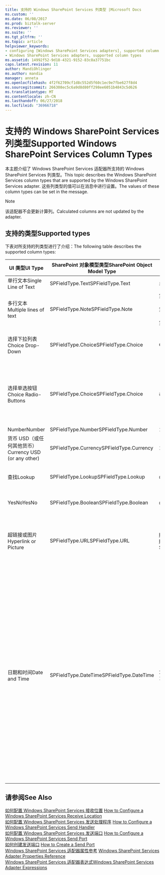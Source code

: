 ```yaml
---
title: 支持的 Windows SharePoint Services 列类型 |Microsoft Docs
ms.custom: ''
ms.date: 06/08/2017
ms.prod: biztalk-server
ms.reviewer: ''
ms.suite: ''
ms.tgt_pltfrm: ''
ms.topic: article
helpviewer_keywords:
- configuring [Windows SharePoint Services adapters], supported column types
- Windows SharePoint Services adapters, supported column types
ms.assetid: 14992f52-9d18-4321-9152-83c8a37751bc
caps.latest.revision: 11
author: MandiOhlinger
ms.author: mandia
manager: anneta
ms.openlocfilehash: 4f2f62709cf1d8c552d5f60c1ec9e7fbe627f8d4
ms.sourcegitcommit: 266308ec5c6a9d8d80ff298ee6051b4843c5d626
ms.translationtype: MT
ms.contentlocale: zh-CN
ms.lasthandoff: 06/27/2018
ms.locfileid: "36966718"
---
```

# <a name="supported-windows-sharepoint-services-column-types"></a><span data-ttu-id="d65cc-102">支持的 Windows SharePoint Services 列类型</span><span class="sxs-lookup"><span data-stu-id="d65cc-102">Supported Windows SharePoint Services Column Types</span></span>
<span data-ttu-id="d65cc-103">本主题介绍了 Windows SharePoint Services 适配器所支持的 Windows SharePoint Services 列类型。</span><span class="sxs-lookup"><span data-stu-id="d65cc-103">This topic describes the Windows SharePoint Services column types that are supported by the Windows SharePoint Services adapter.</span></span> <span data-ttu-id="d65cc-104">这些列类型的值可以在消息中进行设置。</span><span class="sxs-lookup"><span data-stu-id="d65cc-104">The values of these column types can be set in the message.</span></span>  

> [!NOTE]
>  <span data-ttu-id="d65cc-105">该适配器不会更新计算列。</span><span class="sxs-lookup"><span data-stu-id="d65cc-105">Calculated columns are not updated by the adapter.</span></span>  

## <a name="supported-types"></a><span data-ttu-id="d65cc-106">支持的类型</span><span class="sxs-lookup"><span data-stu-id="d65cc-106">Supported types</span></span>  
 <span data-ttu-id="d65cc-107">下表对所支持的列类型进行了介绍：</span><span class="sxs-lookup"><span data-stu-id="d65cc-107">The following table describes the supported column types:</span></span>  


|           <span data-ttu-id="d65cc-108">UI 类型</span><span class="sxs-lookup"><span data-stu-id="d65cc-108">UI Type</span></span>           | <span data-ttu-id="d65cc-109">SharePoint 对象模型类型</span><span class="sxs-lookup"><span data-stu-id="d65cc-109">SharePoint Object Model Type</span></span> |                    <span data-ttu-id="d65cc-110">示例</span><span class="sxs-lookup"><span data-stu-id="d65cc-110">Sample</span></span>                    |                                                                                                                                                                                                                                                                            <span data-ttu-id="d65cc-111">注释</span><span class="sxs-lookup"><span data-stu-id="d65cc-111">Comments</span></span>                                                                                                                                                                                                                                                                            |
|-----------------------------|------------------------------|----------------------------------------------|----------------------------------------------------------------------------------------------------------------------------------------------------------------------------------------------------------------------------------------------------------------------------------------------------------------------------------------------------------------------------------------------------------------------------------------------------------------------------------------------------------------------------------------------------------------|
|     <span data-ttu-id="d65cc-112">单行文本</span><span class="sxs-lookup"><span data-stu-id="d65cc-112">Single Line of Text</span></span>     |       <span data-ttu-id="d65cc-113">SPFieldType.Text</span><span class="sxs-lookup"><span data-stu-id="d65cc-113">SPFieldType.Text</span></span>       |                 <span data-ttu-id="d65cc-114">单个行</span><span class="sxs-lookup"><span data-stu-id="d65cc-114">single line</span></span>                  |                                                                                                                                                                                                                                                                              <span data-ttu-id="d65cc-115">InclusionThresholdSetting</span><span class="sxs-lookup"><span data-stu-id="d65cc-115">None</span></span>                                                                                                                                                                                                                                                                              |
|   <span data-ttu-id="d65cc-116">多行文本</span><span class="sxs-lookup"><span data-stu-id="d65cc-116">Multiple lines of text</span></span>    |       <span data-ttu-id="d65cc-117">SPFieldType.Note</span><span class="sxs-lookup"><span data-stu-id="d65cc-117">SPFieldType.Note</span></span>       | <span data-ttu-id="d65cc-118">第 1 行</span><span class="sxs-lookup"><span data-stu-id="d65cc-118">line 1</span></span><br /><br /> <span data-ttu-id="d65cc-119">第 2 行</span><span class="sxs-lookup"><span data-stu-id="d65cc-119">line 2</span></span><br /><br /> <span data-ttu-id="d65cc-120">第 3 行</span><span class="sxs-lookup"><span data-stu-id="d65cc-120">line 3</span></span> |                                                                                                                                                                                                                                                                              <span data-ttu-id="d65cc-121">InclusionThresholdSetting</span><span class="sxs-lookup"><span data-stu-id="d65cc-121">None</span></span>                                                                                                                                                                                                                                                                              |
|      <span data-ttu-id="d65cc-122">选择下拉列表</span><span class="sxs-lookup"><span data-stu-id="d65cc-122">Choice Drop-Down</span></span>       |      <span data-ttu-id="d65cc-123">SPFieldType.Choice</span><span class="sxs-lookup"><span data-stu-id="d65cc-123">SPFieldType.Choice</span></span>      |                   <span data-ttu-id="d65cc-124">ChoiceA</span><span class="sxs-lookup"><span data-stu-id="d65cc-124">ChoiceA</span></span>                    |                                                                                                                                                                                                                                                 <span data-ttu-id="d65cc-125">ChoiceA 来自以下可用选项：ChoiceA、ChoiceB、ChoiceC</span><span class="sxs-lookup"><span data-stu-id="d65cc-125">ChoiceA from the available choices (ChoiceA, ChoiceB, ChoiceC)</span></span>                                                                                                                                                                                                                                                 |
|    <span data-ttu-id="d65cc-126">选择单选按钮</span><span class="sxs-lookup"><span data-stu-id="d65cc-126">Choice Radio-Buttons</span></span>     |      <span data-ttu-id="d65cc-127">SPFieldType.Choice</span><span class="sxs-lookup"><span data-stu-id="d65cc-127">SPFieldType.Choice</span></span>      |             <span data-ttu-id="d65cc-128">#ChoiceB;#ChoiceC;#</span><span class="sxs-lookup"><span data-stu-id="d65cc-128">#ChoiceB;#ChoiceC;#</span></span>              |                                                                                                                                                                                                                 <span data-ttu-id="d65cc-129">启用 ChoiceB 和 ChoiceC，禁用 ChoiceA（可用选项包括 ChoiceA、ChoiceB、ChoiceC）。</span><span class="sxs-lookup"><span data-stu-id="d65cc-129">ChoiceB and ChoiceC are enabled, ChoiceA is disabled (available choices are ChoiceA, ChoiceB, ChoiceC).</span></span> <span data-ttu-id="d65cc-130">使用 ;# 作为分隔符。</span><span class="sxs-lookup"><span data-stu-id="d65cc-130">Use ;# as a separator.</span></span>                                                                                                                                                                                                                 |
|           <span data-ttu-id="d65cc-131">Number</span><span class="sxs-lookup"><span data-stu-id="d65cc-131">Number</span></span>            |      <span data-ttu-id="d65cc-132">SPFieldType.Number</span><span class="sxs-lookup"><span data-stu-id="d65cc-132">SPFieldType.Number</span></span>      |                   <span data-ttu-id="d65cc-133">123.456</span><span class="sxs-lookup"><span data-stu-id="d65cc-133">123.456</span></span>                    |                                                                                                                                                                                                                                                                              <span data-ttu-id="d65cc-134">InclusionThresholdSetting</span><span class="sxs-lookup"><span data-stu-id="d65cc-134">None</span></span>                                                                                                                                                                                                                                                                              |
| <span data-ttu-id="d65cc-135">货币 USD（或任何其他货币）</span><span class="sxs-lookup"><span data-stu-id="d65cc-135">Currency USD (or any other)</span></span> |     <span data-ttu-id="d65cc-136">SPFieldType.Currency</span><span class="sxs-lookup"><span data-stu-id="d65cc-136">SPFieldType.Currency</span></span>     |                    <span data-ttu-id="d65cc-137">100.00</span><span class="sxs-lookup"><span data-stu-id="d65cc-137">100.00</span></span>                    |                                                                                                                                                                                                                                                                              <span data-ttu-id="d65cc-138">InclusionThresholdSetting</span><span class="sxs-lookup"><span data-stu-id="d65cc-138">None</span></span>                                                                                                                                                                                                                                                                              |
|           <span data-ttu-id="d65cc-139">查找</span><span class="sxs-lookup"><span data-stu-id="d65cc-139">Lookup</span></span>            |      <span data-ttu-id="d65cc-140">SPFieldType.Lookup</span><span class="sxs-lookup"><span data-stu-id="d65cc-140">SPFieldType.Lookup</span></span>      |                      <span data-ttu-id="d65cc-141">@shouldalert</span><span class="sxs-lookup"><span data-stu-id="d65cc-141">1</span></span>                       |                                                                                                                                                                                                                                                 <span data-ttu-id="d65cc-142">该数字是引用的列表内部的项标识符。</span><span class="sxs-lookup"><span data-stu-id="d65cc-142">The number is the item identifier inside the referenced list.</span></span>                                                                                                                                                                                                                                                  |
|            <span data-ttu-id="d65cc-143">YesNo</span><span class="sxs-lookup"><span data-stu-id="d65cc-143">YesNo</span></span>            |     <span data-ttu-id="d65cc-144">SPFieldType.Boolean</span><span class="sxs-lookup"><span data-stu-id="d65cc-144">SPFieldType.Boolean</span></span>      |                      <span data-ttu-id="d65cc-145">@shouldalert</span><span class="sxs-lookup"><span data-stu-id="d65cc-145">1</span></span>                       |                                                                                                                                                                                                                                                                     <span data-ttu-id="d65cc-146">1=是</span><span class="sxs-lookup"><span data-stu-id="d65cc-146">1=Yes</span></span><br /><br /> <span data-ttu-id="d65cc-147">0=否</span><span class="sxs-lookup"><span data-stu-id="d65cc-147">0=No</span></span>                                                                                                                                                                                                                                                                     |
|    <span data-ttu-id="d65cc-148">超链接或图片</span><span class="sxs-lookup"><span data-stu-id="d65cc-148">Hyperlink or Picture</span></span>     |       <span data-ttu-id="d65cc-149">SPFieldType.URL</span><span class="sxs-lookup"><span data-stu-id="d65cc-149">SPFieldType.URL</span></span>        | <span data-ttu-id="d65cc-150">http://www.microsoft.comMicrosoft 网站上</span><span class="sxs-lookup"><span data-stu-id="d65cc-150">http://www.microsoft.com, Microsoft Web Site</span></span> |                                                                                                                                                                                                                  <span data-ttu-id="d65cc-151">URL 与显示文本以“,”分隔。</span><span class="sxs-lookup"><span data-stu-id="d65cc-151">URL separated with "," from the display text.</span></span> <span data-ttu-id="d65cc-152">"Microsoft Web Site"文本将指向的超链接 http://www.microsoft.com</span><span class="sxs-lookup"><span data-stu-id="d65cc-152">The "Microsoft Web Site" text will be a hyperlink to http://www.microsoft.com</span></span>                                                                                                                                                                                                                   |
|        <span data-ttu-id="d65cc-153">日期和时间</span><span class="sxs-lookup"><span data-stu-id="d65cc-153">Date and Time</span></span>        |     <span data-ttu-id="d65cc-154">SPFieldType.DateTime</span><span class="sxs-lookup"><span data-stu-id="d65cc-154">SPFieldType.DateTime</span></span>     |             <span data-ttu-id="d65cc-155">2005-02-11T10:05:04</span><span class="sxs-lookup"><span data-stu-id="d65cc-155">2005-02-11T10:05:04</span></span>              | <span data-ttu-id="d65cc-156">日期时间由 XML 标准为 xs:dateTime 定义。</span><span class="sxs-lookup"><span data-stu-id="d65cc-156">The DateTime as defined by the XML standard for the xs:dateTime.</span></span> <span data-ttu-id="d65cc-157">日期时间的模式为 CCYY-MM-DDThh:mm:ss，其中 CC 表示世纪，YY 表示年，MM 表示月，DD 表示日，前面的可选负号 (-) 字符表示负数。</span><span class="sxs-lookup"><span data-stu-id="d65cc-157">The pattern for dateTime is CCYY-MM-DDThh:mm:ss where CC represents the century, YY the year, MM the month, and DD the day, preceded by an optional leading negative (-) character to indicate a negative number.</span></span> <span data-ttu-id="d65cc-158">如果省略负数字符，则假定为正数 (+)。</span><span class="sxs-lookup"><span data-stu-id="d65cc-158">If the negative character is omitted, positive (+) is assumed.</span></span> <span data-ttu-id="d65cc-159">T 为日期/时间分隔符，hh、mm 和 ss 分别表示小时、分钟和秒。</span><span class="sxs-lookup"><span data-stu-id="d65cc-159">The T is the date/time separator and hh, mm, and ss represent hour, minute, and second, respectively.</span></span> <span data-ttu-id="d65cc-160">此表示法后面可能紧跟“Z”，以表示 UTC 或时区。</span><span class="sxs-lookup"><span data-stu-id="d65cc-160">This representation may be immediately followed by a "Z" to indicate UTC or to indicate the time zone.</span></span> |

## <a name="see-also"></a><span data-ttu-id="d65cc-161">请参阅</span><span class="sxs-lookup"><span data-stu-id="d65cc-161">See Also</span></span>  
 <span data-ttu-id="d65cc-162">[如何配置 Windows SharePoint Services 接收位置](../core/how-to-configure-a-windows-sharepoint-services-receive-location.md) </span><span class="sxs-lookup"><span data-stu-id="d65cc-162">[How to Configure a Windows SharePoint Services Receive Location](../core/how-to-configure-a-windows-sharepoint-services-receive-location.md) </span></span>  
 <span data-ttu-id="d65cc-163">[如何配置 Windows SharePoint Services 发送处理程序](../core/how-to-configure-a-windows-sharepoint-services-send-handler.md) </span><span class="sxs-lookup"><span data-stu-id="d65cc-163">[How to Configure a Windows SharePoint Services Send Handler](../core/how-to-configure-a-windows-sharepoint-services-send-handler.md) </span></span>  
 <span data-ttu-id="d65cc-164">[如何配置 Windows SharePoint Services 发送端口](../core/how-to-configure-a-windows-sharepoint-services-send-port.md) </span><span class="sxs-lookup"><span data-stu-id="d65cc-164">[How to Configure a Windows SharePoint Services Send Port](../core/how-to-configure-a-windows-sharepoint-services-send-port.md) </span></span>  
 <span data-ttu-id="d65cc-165">[如何创建发送端口](../core/how-to-create-a-send-port2.md) </span><span class="sxs-lookup"><span data-stu-id="d65cc-165">[How to Create a Send Port](../core/how-to-create-a-send-port2.md) </span></span>  
 <span data-ttu-id="d65cc-166">[Windows SharePoint Services 适配器属性参考](../core/windows-sharepoint-services-adapter-properties-reference.md) </span><span class="sxs-lookup"><span data-stu-id="d65cc-166">[Windows SharePoint Services Adapter Properties Reference](../core/windows-sharepoint-services-adapter-properties-reference.md) </span></span>  
 [<span data-ttu-id="d65cc-167">Windows SharePoint Services 适配器表达式</span><span class="sxs-lookup"><span data-stu-id="d65cc-167">Windows SharePoint Services Adapter Expressions</span></span>](../core/windows-sharepoint-services-adapter-expressions.md)